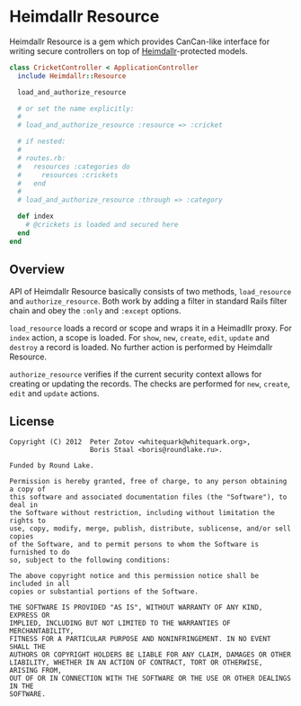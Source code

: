 Heimdallr Resource
==================

Heimdallr Resource is a gem which provides CanCan-like interface for writing secure
controllers on top of [Heimdallr](http://github.com/roundlake/heimdallr)-protected
models.

``` ruby
class CricketController < ApplicationController
  include Heimdallr::Resource

  load_and_authorize_resource

  # or set the name explicitly:
  #
  # load_and_authorize_resource :resource => :cricket

  # if nested:
  #
  # routes.rb:
  #   resources :categories do
  #     resources :crickets
  #   end
  #
  # load_and_authorize_resource :through => :category

  def index
    # @crickets is loaded and secured here
  end
end
```

Overview
--------

API of Heimdallr Resource basically consists of two methods, `load_resource` and `authorize_resource`.
Both work by adding a filter in standard Rails filter chain and obey the `:only` and `:except` options.

`load_resource` loads a record or scope and wraps it in a Heimadllr proxy. For `index` action, a scope is
loaded. For `show`, `new`, `create`, `edit`, `update` and `destroy` a record is loaded. No further action
is performed by Heimdallr Resource.

`authorize_resource` verifies if the current security context allows for creating or updating the records.
The checks are performed for `new`, `create`, `edit` and `update` actions.

License
-------

    Copyright (C) 2012  Peter Zotov <whitequark@whitequark.org>,
                        Boris Staal <boris@roundlake.ru>.
  
    Funded by Round Lake.

    Permission is hereby granted, free of charge, to any person obtaining a copy of
    this software and associated documentation files (the "Software"), to deal in
    the Software without restriction, including without limitation the rights to
    use, copy, modify, merge, publish, distribute, sublicense, and/or sell copies
    of the Software, and to permit persons to whom the Software is furnished to do
    so, subject to the following conditions:

    The above copyright notice and this permission notice shall be included in all
    copies or substantial portions of the Software.

    THE SOFTWARE IS PROVIDED "AS IS", WITHOUT WARRANTY OF ANY KIND, EXPRESS OR
    IMPLIED, INCLUDING BUT NOT LIMITED TO THE WARRANTIES OF MERCHANTABILITY,
    FITNESS FOR A PARTICULAR PURPOSE AND NONINFRINGEMENT. IN NO EVENT SHALL THE
    AUTHORS OR COPYRIGHT HOLDERS BE LIABLE FOR ANY CLAIM, DAMAGES OR OTHER
    LIABILITY, WHETHER IN AN ACTION OF CONTRACT, TORT OR OTHERWISE, ARISING FROM,
    OUT OF OR IN CONNECTION WITH THE SOFTWARE OR THE USE OR OTHER DEALINGS IN THE
    SOFTWARE.
